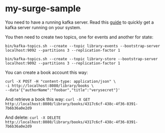 # my-surge-sample

You need to have a running kafka server. Read this [guide](https://kafka.apache.org/quickstart)
to quickly get a kafka server running on your system.

You then need to create two topics, one for events and another for state:

`bin/kafka-topics.sh --create --topic library-events --bootstrap-server localhost:9092 --partitions 3 --replication-factor 1`

`bin/kafka-topics.sh --create --topic library-store --bootstrap-server localhost:9092 --partitions 3 --replication-factor 1`

You can create a book account this way:

```
curl -X POST -H "content-type: application/json" \
-i http://localhost:8080/library/books \
--data'{"authorName":"foobar","title":"verysecret"}'
```

And retrieve a book this way:
`curl -X GET http://localhost:8080/library/books/4317c6cf-438c-4f36-8391-7b6b36a0e2d9`

And delete:
`curl -X DELETE http://localhost:8080/library/books/4317c6cf-438c-4f36-8391-7b6b36a0e2d9`

